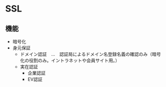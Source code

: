 # SSL

## 機能

- 暗号化
- 身元保証
  - ドメイン認証　…　認証局によるドメイン名登録名義の確認のみ（暗号化の役割のみ。イントラネットや会員サイト用。）
  - 実在認証
    - 企業認証
    - EV認証
    
